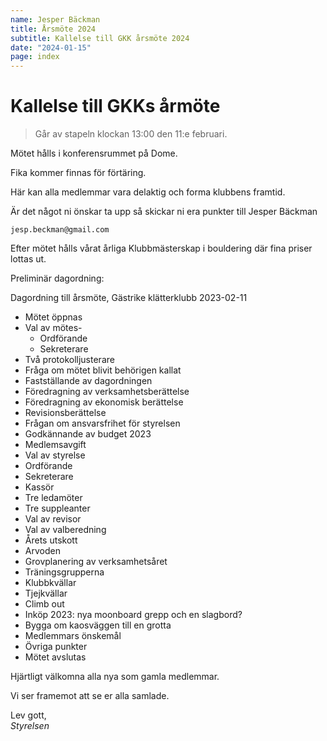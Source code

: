 ```yaml
---
name: Jesper Bäckman
title: Årsmöte 2024
subtitle: Kallelse till GKK årsmöte 2024
date: "2024-01-15"
page: index
---
```


# Kallelse till GKKs årmöte

> Går av stapeln klockan 13:00 den 11:e februari.

Mötet hålls i konferensrummet på Dome.

Fika kommer finnas för förtäring.

Här kan alla medlemmar vara delaktig och forma klubbens framtid. 

Är det något ni önskar ta upp så skickar ni era punkter till  Jesper Bäckman

`jesp.beckman@gmail.com` 

Efter mötet hålls vårat årliga Klubbmästerskap i bouldering där fina priser lottas ut.

Preliminär dagordning:

Dagordning till årsmöte, Gästrike klätterklubb 2023-02-11

- Mötet öppnas
- Val av mötes-
    - Ordförande
    - Sekreterare
- Två protokolljusterare
- Fråga om mötet blivit behörigen kallat
- Fastställande av dagordningen
- Föredragning av verksamhetsberättelse
- Föredragning av ekonomisk berättelse
- Revisionsberättelse
- Frågan om ansvarsfrihet för styrelsen
- Godkännande av budget 2023
- Medlemsavgift
- Val av styrelse
- Ordförande
- Sekreterare
- Kassör
- Tre ledamöter
- Tre suppleanter
- Val av revisor
- Val av valberedning
- Årets utskott
- Arvoden
- Grovplanering av verksamhetsåret
- Träningsgrupperna
- Klubbkvällar
- Tjejkvällar
- Climb out
- Inköp 2023: nya moonboard grepp och en slagbord?
- Bygga om kaosväggen till en grotta
- Medlemmars önskemål
- Övriga punkter
- Mötet avslutas

Hjärtligt välkomna alla nya som gamla medlemmar.

Vi ser framemot att se er alla samlade.

Lev gott,\
*Styrelsen*
